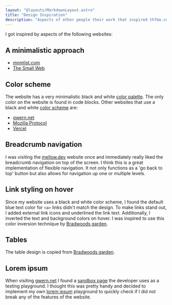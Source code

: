 ```yaml
---
layout: "@layouts/MarkdownLayout.astro"
title: "Design Inspiration"
description: "Aspects of other people their work that inspired th7mo.com"
---
```


I got inspired by aspects of the following websites:  

## A minimalistic approach

* [mnmlist.com](https://mnmlist.com/)
* [The Small Web](https://benhoyt.com/writings/the-small-web-is-beautiful/)

## Color scheme

The website has a very minimalistic black and white [color palette](/colors).
The only color on the website is found in code blocks. Other websites that use
a black and white [color scheme](/notes/color-scheme) are:

* [gwern.net](https://gwern.net/)
* [Mozilla Protocol](https://protocol.mozilla.org/)
* [Vercel](https://vercel.com/)

## Breadcrumb navigation

I was visiting the [mellow.dev](https://mellow.dev/) website once and
immediately really liked the breadcrumb navigation on top of the screen. I think
this is a great implementation of flexible navigation. It not only functions as
a 'go back to top' button but also allows for navigation up one or multiple
levels.

## Link styling on hover
Since my website uses a black and white color scheme, I found the default
blue text color for `<a>` links didn't match the design. To make links stand
out, I added external link icons and underlined the link text. Additionally,
I inverted the text and background colors on hover. I was inspired to use this
color inversion technique by [Bradwoods garden](https://garden.bradwoods.io/).

## Tables

The table design is copied from [Bradwoods garden](https://garden.bradwoods.io/).

## Lorem ipsum

When visiting [gwern.net](https://gwern.net/) I found a
[sandbox page](https://gwern.net/lorem) the developer uses as a testing
playground. I thought this was pretty handy and decided to implement my own
[lorem ipsum](/lorem-ipsum) playground to quickly check if I did not break
any of the features of the website.
